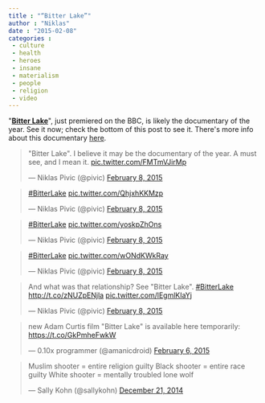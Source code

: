 ```yaml
---
title : "“Bitter Lake”"
author : "Niklas"
date : "2015-02-08"
categories : 
 - culture
 - health
 - heroes
 - insane
 - materialism
 - people
 - religion
 - video
---
```


"**[Bitter Lake](http://www.imdb.com/title/tt4393514/)**", just premiered on the BBC, is likely the documentary of the year. See it now; check the bottom of this post to see it. There's more info about this documentary [here](http://flavorwire.com/503003/too-dangerous-for-television-adam-curtis-afghanistan-documentary-bitter-lake).

> "Bitter Lake". I believe it may be the documentary of the year. A must see, and I mean it. [pic.twitter.com/FMTmVJirMp](http://t.co/FMTmVJirMp)
> 
> — Niklas Pivic (@pivic) [February 8, 2015](https://twitter.com/pivic/status/564404863334092800)

<script async src="//platform.twitter.com/widgets.js" charset="utf-8"></script>

<blockquote class="twitter-tweet" lang="en"><p><a href="https://twitter.com/hashtag/BitterLake?src=hash">#BitterLake</a> <a href="http://t.co/QhjxhKKMzp">pic.twitter.com/QhjxhKKMzp</a></p>— Niklas Pivic (@pivic) <a href="https://twitter.com/pivic/status/564419455116398592">February 8, 2015</a></blockquote>
<script async src="//platform.twitter.com/widgets.js" charset="utf-8"></script>

<blockquote class="twitter-tweet" lang="en"><p><a href="https://twitter.com/hashtag/BitterLake?src=hash">#BitterLake</a> <a href="http://t.co/yoskpZhOns">pic.twitter.com/yoskpZhOns</a></p>— Niklas Pivic (@pivic) <a href="https://twitter.com/pivic/status/564419818859012096">February 8, 2015</a></blockquote>
<script async src="//platform.twitter.com/widgets.js" charset="utf-8"></script>

<blockquote class="twitter-tweet" lang="en"><p><a href="https://twitter.com/hashtag/BitterLake?src=hash">#BitterLake</a> <a href="http://t.co/wONdKWkRay">pic.twitter.com/wONdKWkRay</a></p>— Niklas Pivic (@pivic) <a href="https://twitter.com/pivic/status/564420225744257024">February 8, 2015</a></blockquote>
<script async src="//platform.twitter.com/widgets.js" charset="utf-8"></script>

<blockquote class="twitter-tweet" lang="en"><p>And what was that relationship? See "Bitter Lake". <a href="https://twitter.com/hashtag/BitterLake?src=hash">#BitterLake</a> <a href="http://t.co/zNUZpENjla">http://t.co/zNUZpENjla</a> <a href="http://t.co/lEgmlKIaYj">pic.twitter.com/lEgmlKIaYj</a></p>— Niklas Pivic (@pivic) <a href="https://twitter.com/pivic/status/564420677932167168">February 8, 2015</a></blockquote>
<script async src="//platform.twitter.com/widgets.js" charset="utf-8"></script>

<blockquote class="twitter-tweet" lang="en"><p>new Adam Curtis film "Bitter Lake" is available here temporarily: <a href="https://t.co/GkPmheFwkW">https://t.co/GkPmheFwkW</a></p>— 0.10x programmer (@amanicdroid) <a href="https://twitter.com/amanicdroid/status/563644435553341440">February 6, 2015</a></blockquote>
<script async src="//platform.twitter.com/widgets.js" charset="utf-8"></script>

<blockquote class="twitter-tweet" lang="en"><p>Muslim shooter = entire religion guilty Black shooter = entire race guilty White shooter = mentally troubled lone wolf</p>— Sally Kohn (@sallykohn) <a href="https://twitter.com/sallykohn/status/546701181310218240">December 21, 2014</a></blockquote>
<script async src="//platform.twitter.com/widgets.js" charset="utf-8"></script>
